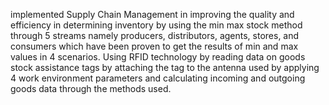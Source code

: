 implemented Supply Chain Management in improving the quality and efficiency in determining inventory by using the min max stock method through 5 streams namely producers, distributors, agents, stores, and consumers which have been proven to get the results of min and max values in 4 scenarios. Using RFID technology by reading data on goods stock assistance tags by attaching the tag to the antenna used by applying 4 work environment parameters and calculating incoming and outgoing goods data through the methods used.
